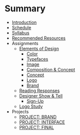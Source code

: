 # Summary

* [Introduction](README.md)
* [Schedule](schedule_overview.md)
* [Syllabus](dm1123_vfs_syllabus.md)
* [Recommended Resources](dm1123_vfs_recommended_resources.md)
* Assignments
   * [Elements of Design](class_exercises.md)
       * [Color](class_exercises/dm1123_class_exercise_color.md)
       * [Typefaces](class_exercises/dm1123_class_exercise_typefaces.md)
       * [Image](class_exercises/dm1123_class_exercise_image.md)
       * [Composition & Concept](class_exercises/dm3193_class_exercise_composition_and_concept.md)
       * [Concept](class_exercises/dm1123_class_exercise_concept.md)
       * [Logo](class_exercises/dm1123_class_exercise_logo.md)
       * [Brand](class_exercises/dm1123_class_exercise_brand.md)
   * [Reading Responses](projects/dm1123_vfs_reading_responses.md)
   * [Designer Show & Tell](projects/dm1123_vfs_show_and_tells.md)
       * [Sign-Up](signups.md)
   * [Logo Study](logo_study.md)
* Projects
   * [PROJECT: BRAND](projects/dm1123_vfs_projects_logo.md)
   * [PROJECT: INTERFACE](projects/dm1123_vfs_projects_interface.md)
   * [PROJECT: FINAL](projects/dm1123_vfs_projects_analysis.md)

